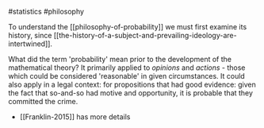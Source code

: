 #statistics #philosophy 

To understand the [[philosophy-of-probability]] we must first examine its history, since [[the-history-of-a-subject-and-prevailing-ideology-are-intertwined]]. 

What did the term 'probability' mean prior to the development of the mathematical theory? It primarily applied to *opinions* and *actions* - those which could be considered 'reasonable' in given circumstances. It could also apply in a legal context: for propositions that had good evidence: given the fact that so-and-so had motive and opportunity, it is probable that they committed the crime.


- [[Franklin-2015]] has more details